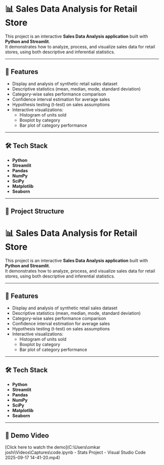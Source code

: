 # 📊 Sales Data Analysis for Retail Store  

This project is an interactive **Sales Data Analysis application** built with **Python and Streamlit**.  
It demonstrates how to analyze, process, and visualize sales data for retail stores, using both descriptive and inferential statistics.  

---

## 🚀 Features  

- Display and analysis of synthetic retail sales dataset  
- Descriptive statistics (mean, median, mode, standard deviation)  
- Category-wise sales performance comparison  
- Confidence interval estimation for average sales  
- Hypothesis testing (t-test) on sales assumptions  
- Interactive visualizations:  
  - Histogram of units sold  
  - Boxplot by category  
  - Bar plot of category performance  

---

## 🛠️ Tech Stack  

- **Python**  
- **Streamlit**  
- **Pandas**  
- **NumPy**  
- **SciPy**  
- **Matplotlib**  
- **Seaborn**  

---

## 📂 Project Structure  

# 📊 Sales Data Analysis for Retail Store  

This project is an interactive **Sales Data Analysis application** built with **Python and Streamlit**.  
It demonstrates how to analyze, process, and visualize sales data for retail stores, using both descriptive and inferential statistics.  

---

## 🚀 Features  

- Display and analysis of synthetic retail sales dataset  
- Descriptive statistics (mean, median, mode, standard deviation)  
- Category-wise sales performance comparison  
- Confidence interval estimation for average sales  
- Hypothesis testing (t-test) on sales assumptions  
- Interactive visualizations:  
  - Histogram of units sold  
  - Boxplot by category  
  - Bar plot of category performance  

---

## 🛠️ Tech Stack  

- **Python**  
- **Streamlit**  
- **Pandas**  
- **NumPy**  
- **SciPy**  
- **Matplotlib**  
- **Seaborn**  

---
## 🎥 Demo Video  

[Click here to watch the demo](C:\Users\omkar joshi\Videos\Captures\code.ipynb - Stats Project - Visual Studio Code 2025-09-17 14-41-20.mp4)




